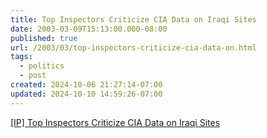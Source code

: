 ```yaml
---
title: Top Inspectors Criticize CIA Data on Iraqi Sites
date: 2003-03-09T15:13:00.000-08:00
published: true
url: /2003/03/top-inspectors-criticize-cia-data-on.html
tags:
  - politics
  - post
created: 2024-10-06 21:27:14-07:00
updated: 2024-10-10 14:59:26-07:00
---
```


[\[IP\] Top Inspectors Criticize CIA Data on Iraqi Sites](http://www.interesting-people.org/archives/interesting-people/200303/msg00107.html "[IP] Top Inspectors Criticize CIA Data on Iraqi Sites")